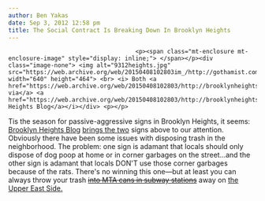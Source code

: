 ```yaml
---
author: Ben Yakas
date: Sep 3, 2012 12:58 pm
title: The Social Contract Is Breaking Down In Brooklyn Heights
---
```


	
										<p><span class="mt-enclosure mt-enclosure-image" style="display: inline;"> </span></p><div class="image-none"> <img alt="9312heights.jpg" src="https://web.archive.org/web/20150408102803im_/http://gothamist.com/attachments/byakas/9312heights.jpg" width="640" height="464"> <br> <i> Both <a href="https://web.archive.org/web/20150408102803/http://brooklynheightsblog.com/archives/46821">posters via</a> <a href="https://web.archive.org/web/20150408102803/http://brooklynheightsblog.com/archives/46829">Brooklyn Heights Blog</a></i></div> <p></p>

<p>Tis the season for passive-aggressive signs in Brooklyn Heights, it seems: <a href="https://web.archive.org/web/20150408102803/http://brooklynheightsblog.com/archives/46829">Brooklyn Heights Blog</a> <a href="https://web.archive.org/web/20150408102803/http://brooklynheightsblog.com/archives/46821">brings the two</a> signs above to our attention. Obviously there have been some issues with disposing trash in the neighborhood. The problem: one sign is adamant that locals should only dispose of dog poop at home or in corner garbages on the street...and the other sign is adamant that locals DON&apos;T use those corner garbages because of the rats. There&apos;s no winning this one&#x2014;but at least you can always throw your trash <a href="https://web.archive.org/web/20150408102803/http://gothamist.com/2012/08/30/will_fewer_mta_trash_cans_mean_fewe.php"><strike>into MTA cans in subway stations</strike></a> away on <a href="https://web.archive.org/web/20150408102803/http://gothamist.com/2012/07/23/feds_ok_with_sending_manhattans_tra.php">the Upper East Side.</a></p>					
										
									
				